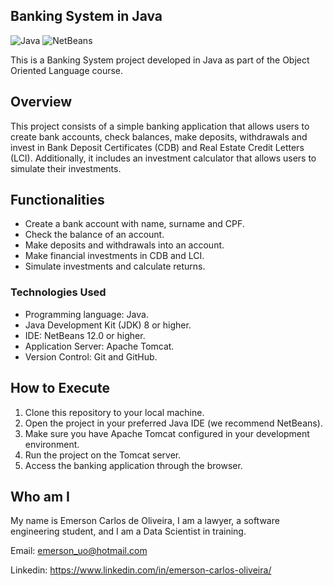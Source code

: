 ## Banking System in Java

![Java](https://img.shields.io/badge/Java-8-orange.svg)
![NetBeans](https://img.shields.io/badge/NetBeans-12.0-blue.svg)

This is a Banking System project developed in Java as part of the Object Oriented Language course.

## Overview

This project consists of a simple banking application that allows users to create bank accounts, check balances, make deposits, withdrawals and invest in Bank Deposit Certificates (CDB) and Real Estate Credit Letters (LCI). Additionally, it includes an investment calculator that allows users to simulate their investments.

## Functionalities

- Create a bank account with name, surname and CPF.
- Check the balance of an account.
- Make deposits and withdrawals into an account.
- Make financial investments in CDB and LCI.
- Simulate investments and calculate returns.

### Technologies Used

- Programming language: Java.
- Java Development Kit (JDK) 8 or higher.
- IDE: NetBeans 12.0 or higher.
- Application Server: Apache Tomcat.
- Version Control: Git and GitHub.

## How to Execute

1. Clone this repository to your local machine.
2. Open the project in your preferred Java IDE (we recommend NetBeans).
3. Make sure you have Apache Tomcat configured in your development environment.
4. Run the project on the Tomcat server.
5. Access the banking application through the browser.

## Who am I

My name is Emerson Carlos de Oliveira, I am a lawyer, a software engineering student, and I am a Data Scientist in training.

Email: emerson_uo@hotmail.com

Linkedin: https://www.linkedin.com/in/emerson-carlos-oliveira/



